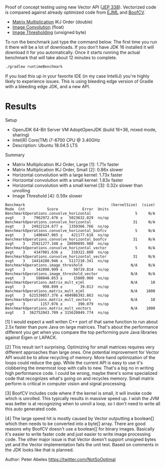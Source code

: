 Proof of concept testing using new Vector API ([JEP 338](https://openjdk.java.net/jeps/338)). Vectorized code is compared against already optimized code from 
[EJML](https://ejml.org) and [BoofCV](https://boofcv.org).

* [Matrix Multiplication](https://en.wikipedia.org/wiki/Matrix_multiplication) IKJ Order (double)
* [Image Convolution](https://boofcv.org/index.php?title=Example_Image_Blur) (float)
* [Image Thresholding](https://boofcv.org/index.php?title=Example_Thresholding) (unsigned byte)

To run the benchmark just type the command below. The first time you run it there will be a lot of downloads. If you
don't have JDK 16 installed it will download it for you automatically. Once it starts running the actual benchmark 
that will take about 12 minutes to complete.
```bash
./gradlew runtimeBenchmark
```

If you load this up in your favorite IDE (in my case IntelliJ) you're highly likely to experience issues. This
is using bleeding edge version of Gradle with a bleeding edge JDK, and a new API.

# Results

Setup
* OpenJDK 64-Bit Server VM AdoptOpenJDK (build 16+36, mixed mode, sharing)
* Intel(R) Core(TM) i7-6700 CPU @ 3.40GHz
* Description:	Ubuntu 18.04.5 LTS

Summary
* Matrix Multiplication IKJ Order, Large [1]: 1.71x faster
* Matrix Multiplication IKJ Order, Small [2]: 0.86x slower
* Horizontal convolution with a large kernel: 1.73x faster
* Horizontal convolution with a small kernel: 1.83x faster
* Horizontal convolution with a small kernel [3]: 0.32x slower than unrolling
* Image Threshold [4]: 0.59x slower

```
Benchmark                                       (kernelSize)  (size)  Mode  Cnt          Score           Error  Units
BenchmarkOperations.convolve_horizontal                    5     N/A  avgt    3    7962972.476 ±   5023632.829  ns/op
BenchmarkOperations.convolve_horizontal                   31     N/A  avgt    3   24922124.677 ±   1359366.766  ns/op
BenchmarkOperations.convolve_horizontal_boofcv             5     N/A  avgt    3    1400447.965 ±    421177.616  ns/op
BenchmarkOperations.convolve_horizontal_boofcv            31     N/A  avgt    3   25921277.348 ±  18099895.988  ns/op
BenchmarkOperations.convolve_horizontal_vector             5     N/A  avgt    3    4347001.636 ±    310322.800  ns/op
BenchmarkOperations.convolve_horizontal_vector            31     N/A  avgt    3   14414280.946 ±   5117210.341  ns/op
BenchmarkOperations.image_threshold                      N/A     N/A  avgt    3     342890.999 ±     50719.814  ns/op
BenchmarkOperations.image_threshold_vector               N/A     N/A  avgt    3     580848.853 ±     15860.960  ns/op
BenchmarkOperations.matrix_mult_ejml                     N/A      10  avgt    3        998.899 ±        39.813  ns/op
BenchmarkOperations.matrix_mult_ejml                     N/A    1000  avgt    3  621539857.376 ± 404986392.863  ns/op
BenchmarkOperations.matrix_mult_vectors                  N/A      10  avgt    3       1157.076 ±       390.079  ns/op
BenchmarkOperations.matrix_mult_vectors                  N/A    1000  avgt    3  362752043.709 ± 315620849.774  ns/op
```

[1] I would expect a well writen C++ port of that same function to run about 2.5x faster than pure Java on large
matrices. That's about the performance different you get when you compare the top performing pure Java 
libraries against Eigen or LAPACK.

[2] This result isn't surprising. Optimizing for small matrices requires very different approaches than large ones.
One potential improvement for Vector API would be to allow recycling of memory. More hand optimization of the
loops could reduce the gap. While the current API is easy to use it's clobbering the innermost loop with calls to new.
That's a big no in writing high performance code. I could be  wrong, maybe there's some specialized code that 
recognizes what's going on and recycles memory. Small matrix perform is critical in computer vision and signal 
processing.

[3] BoofCV includes code where if the kernel is small, it will invoke code which is unrolled. This typically
results in massive speed up. I wish the JVM was better is at recognizing when to unroll a loop, so I don't
need to write all this auto generated code.

[4] The large speed hit is mostly caused by Vector outputting a boolean[] which then needs to be converted into a
byte[] array. There are good reasons why BoofCV doesn't use a boolean[] for binary images. Basically it's easier
to write faster code and just easier to write image processing code. The other major issue is that Vector doesn't
support unsigned bytes yet and the Vector implementation fails the unit test. Based on comments in the JDK looks
like that is planned.

Author:
Peter Abeles
https://twitter.com/NotSoOptimal